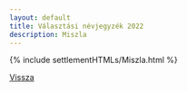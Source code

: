 ```yaml
---
layout: default
title: Választási névjegyzék 2022
description: Miszla
---
```


{% include settlementHTMLs/Miszla.html %}

[Vissza](../)